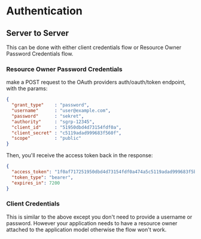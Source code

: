 
# Authentication

## Server to Server

This can be done with either client credentials flow or Resource Owner Password Credentials flow.

### Resource Owner Password Credentials

make a POST request to the OAuth providers auth/oauth/token endpoint, with the params:

```json
{
  "grant_type"    : "password",
  "username"      : "user@example.com",
  "password"      : "sekret",
  "authority"     : "sgrp-12345",
  "client_id"     : "51950dbd4d73154fdf0a",
  "client_secret" : "c5119adad999683f560f",
  "scope"         : "public"
}
```

Then, you'll receive the access token back in the response:

```json
{
  "access_token": "1f0af717251950dbd4d73154fdf0a474a5c5119adad999683f5b450c460726aa",
  "token_type": "bearer",
  "expires_in": 7200
}
```


### Client Credentials

This is similar to the above except you don't need to provide a username or password.
However your application needs to have a resource owner attached to the application model otherwise the flow won't work.
